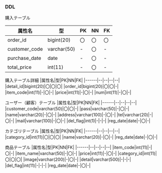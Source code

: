 ### DDL
購入テーブル

|属性名|型|PK|NN|FK|
|------|--|--|--|--|
|order_id|bigint(20)|〇|〇|〇|
|customer_code|varchar(50)|-|〇|-|
|purchase_date|date|-|〇|-|
|total_price|int(11)|-|〇|-|

購入テーブル詳細
|属性名|型|PK|NN|FK|
|------|--|--|--|--|
|detail_id|bigint(20)|〇|〇|〇|
|order_id|bigint(20)|〇|〇|-|
|item_code|int(11)|-|〇|-|
|price|int(11)|-|〇|-|
|num|int(11)|-|〇|-|

ユーザー（顧客）テーブル 
|属性名|型|PK|NN|FK|
|------|--|--|--|--|
|customer_code|varchar(50)|〇|〇|-|
|pass|varchar(50)|-|〇|-|
|name|varchar(20)|-|〇|-|
|address|varchar(100)|-|〇|-|
|tel|varchar(20)|-|〇|-|
|mail|varchar(100)|-|〇|-|
|del_flag|int(1)|-|-|-|
|reg_date|date|-|〇|-|

カテゴリテーブル
|属性名|型|PK|NN|FK|
|------|--|--|--|--|
|category_id|int(11)|〇|〇|〇|
|name|varchar(20)|-|〇|-|
|reg_date|date|-|〇|-|

商品テーブル
|属性名|型|PK|NN|FK|
|------|--|--|--|--|
|item_code|int(11)|-|〇|-|
|item_name|varchar(50)|-|〇|-|
|price|int(11)|-|〇|-|
|category_id|int(11)|〇|〇|〇|
|image|varchar(200)|-|〇|-|
|detail|varchar(500)|-|-|-|
|del_flag|int(11)|-|-|-|
|reg_date|date|-|〇|-|

